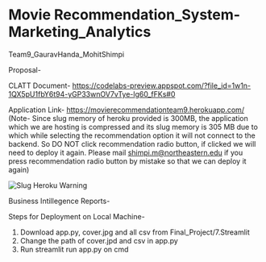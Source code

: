 # Movie Recommendation_System-Marketing_Analytics
Team9_GauravHanda_MohitShimpi

Proposal- 

CLATT Document- https://codelabs-preview.appspot.com/?file_id=1w1n-1QX5pU1fbY6t94-yGP33wnOV7vTye-lg60_fFKs#0

Application Link- https://movierecommendationteam9.herokuapp.com/ (Note- Since slug memory of heroku provided is 300MB, the application which we are hosting is compressed and its slug memory is 305 MB due to which while selecting the recommendation option it will not connect to the backend. So DO NOT click recommendation radio button, if clicked we will need to deploy it again. Please mail shimpi.m@northeastern.edu if you press recommendation radio button by mistake so that we can deploy it again)

![Slug Heroku Warning](https://user-images.githubusercontent.com/78767870/146637114-96dda1c7-c78e-433a-be2e-e44cd3091313.png)

Business Intillegence Reports- 

Steps for Deployment on Local Machine-

1) Download app.py, cover.jpg and all csv from Final_Project/7.Streamlit
2) Change the path of cover.jpd and csv in app.py
3) Run streamlit run app.py on cmd
